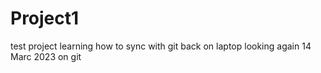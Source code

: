# Project1
test project
learning how to sync with git
back on laptop
looking again 14 Marc 2023
on git
